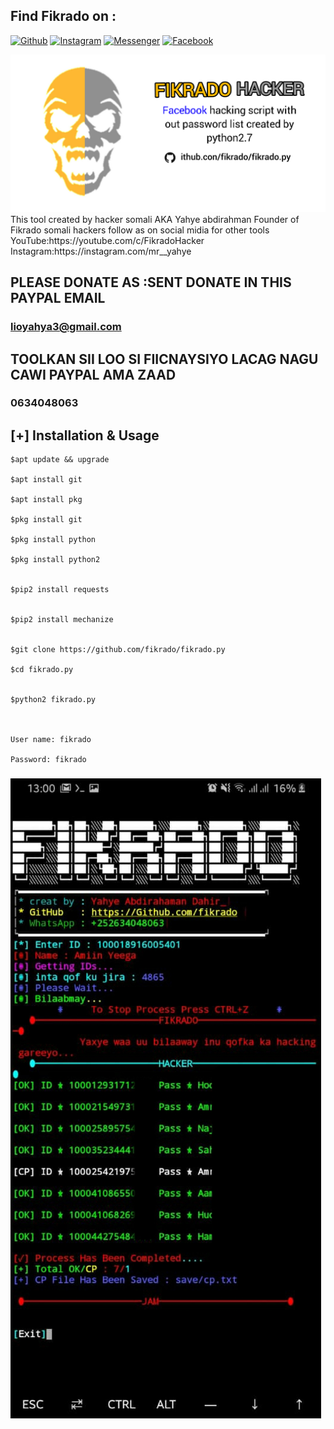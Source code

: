## Find Fikrado on :
[![Github](https://img.shields.io/badge/Github-fikrado-yellow?style=for-the-badge&logo=github)](https://github.com/fikrado)
[![Instagram](https://img.shields.io/badge/IG-%40mr__yahye-red?style=for-the-badge&logo=instagram)](https://www.instagram.com/mr__yahe)
[![Messenger](https://img.shields.io/badge/telegram-blue?style=for-the-badge&logo=telegram)](https://t.me/fikrado_hacker)
[![Facebook](https://img.shields.io/badge/facebook-black?style=for-the-badge&logo=Facebook)](https://facebook.com/fikrado4048063)


<img src="/InShot_20201115_225141851.jpg" >
This tool created by 
hacker somali AKA Yahye abdirahman
Founder of Fikrado somali hackers
follow as on social midia for other tools
YouTube:https://youtube.com/c/FikradoHacker
Instagram:https://instagram.com/mr__yahye

## PLEASE DONATE AS :SENT  DONATE IN THIS PAYPAL EMAIL

### lioyahya3@gmail.com

## TOOLKAN SII LOO SI FIICNAYSIYO LACAG NAGU CAWI PAYPAL AMA ZAAD

### 0634048063




## [+] Installation & Usage
```
$apt update && upgrade

$apt install git

$apt install pkg

$pkg install git

$pkg install python

$pkg install python2


$pip2 install requests


$pip2 install mechanize


$git clone https://github.com/fikrado/fikrado.py

$cd fikrado.py


$python2 fikrado.py



User name: fikrado

Password: fikrado

```
### 
<img src="/PicsArt_09-11-08.26.12.jpg">

